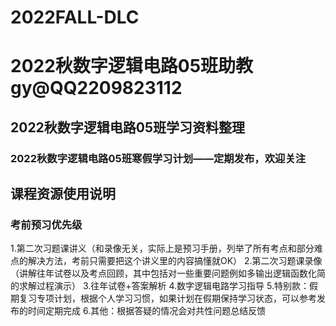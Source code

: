 # 2022FALL-DLC 
# 2022秋数字逻辑电路05班助教gy@QQ2209823112
## 2022秋数字逻辑电路05班学习资料整理
###  2022秋数字逻辑电路05班寒假学习计划——定期发布，欢迎关注
## 课程资源使用说明
### 考前预习优先级
1.第二次习题课讲义（和录像无关，实际上是预习手册，列举了所有考点和部分难点的解决方法，考前只需要把这个讲义里的内容搞懂就OK）
2.第二次习题课录像（讲解往年试卷以及考点回顾，其中包括对一些重要问题例如多输出逻辑函数化简的求解过程演示）
3.往年试卷+答案解析
4.数字逻辑电路学习指导
5.特别款：假期复习专项计划，根据个人学习习惯，如果计划在假期保持学习状态，可以参考发布的时间定期完成
6.其他：根据答疑的情况会对共性问题总结反馈
  
  
